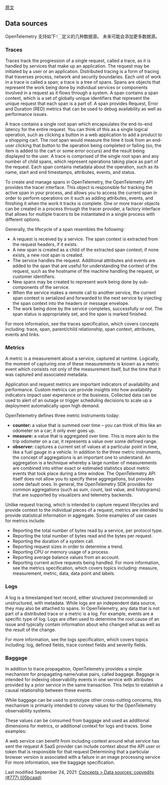 [原文](https://opentelemetry.io/docs/concepts/data-sources/)


## Data sources
OpenTelemetry 支持如下👇🏻定义的几种数据源。 未来可能会添加更多数据源。

### Traces
Traces track the progression of a single request, called a trace, as it is handled by services that make up an application. The request may be initiated by a user or an application. Distributed tracing is a form of tracing that traverses process, network and security boundaries. Each unit of work in a trace is called a span; a trace is a tree of spans. Spans are objects that represent the work being done by individual services or components involved in a request as it flows through a system. A span contains a span context, which is a set of globally unique identifiers that represent the unique request that each span is a part of. A span provides Request, Error and Duration (RED) metrics that can be used to debug availability as well as performance issues.

A trace contains a single root span which encapsulates the end-to-end latency for the entire request. You can think of this as a single logical operation, such as clicking a button in a web application to add a product to a shopping cart. The root span would measure the time it took from an end-user clicking that button to the operation being completed or failing (so, the item is added to the cart or some error occurs) and the result being displayed to the user. A trace is comprised of the single root span and any number of child spans, which represent operations taking place as part of the request. Each span contains metadata about the operation, such as its name, start and end timestamps, attributes, events, and status.

To create and manage spans in OpenTelemetry, the OpenTelemetry API provides the tracer interface. This object is responsible for tracking the active span in your process, and allows you to access the current span in order to perform operations on it such as adding attributes, events, and finishing it when the work it tracks is complete. One or more tracer objects can be created in a process through the tracer provider, a factory interface that allows for multiple tracers to be instantiated in a single process with different options.

Generally, the lifecycle of a span resembles the following:

- A request is received by a service. The span context is extracted from the request headers, if it exists.
- A new span is created as a child of the extracted span context; if none exists, a new root span is created.
- The service handles the request. Additional attributes and events are added to the span that are useful for understanding the context of the request, such as the hostname of the machine handling the request, or customer identifiers.
- New spans may be created to represent work being done by sub-components of the service.
- When the service makes a remote call to another service, the current span context is serialized and forwarded to the next service by injecting the span context into the headers or message envelope.
- The work being done by the service completes, successfully or not. The span status is appropriately set, and the span is marked finished.

For more information, see the traces specification, which covers concepts including: trace, span, parent/child relationship, span context, attributes, events and links.


### Metrics

A metric is a measurement about a service, captured at runtime. Logically, the moment of capturing one of these measurements is known as a metric event which consists not only of the measurement itself, but the time that it was captured and associated metadata.

Application and request metrics are important indicators of availability and performance. Custom metrics can provide insights into how availability indicators impact user experience or the business. Collected data can be used to alert of an outage or trigger scheduling decisions to scale up a deployment automatically upon high demand.

OpenTelemetry defines three metric instruments today:

- **counter:** a value that is summed over time – you can think of this like an odometer on a car; it only ever goes up.
- **measure:** a value that is aggregated over time. This is more akin to the trip odometer on a car, it represents a value over some defined range.
- **observer:** captures a current set of values at a particular point in time, like a fuel gauge in a vehicle.
In addition to the three metric instruments, the concept of aggregations is an important one to understand. An aggregation is a technique whereby a large number of measurements are combined into either exact or estimated statistics about metric events that took place during a time window. The OpenTelemetry API itself does not allow you to specify these aggregations, but provides some default ones. In general, the OpenTelemetry SDK provides for common aggregations (such as sum, count, last value, and histograms) that are supported by visualizers and telemetry backends.

Unlike request tracing, which is intended to capture request lifecycles and provide context to the individual pieces of a request, metrics are intended to provide statistical information in aggregate. Some examples of use cases for metrics include:

- Reporting the total number of bytes read by a service, per protocol type.
- Reporting the total number of bytes read and the bytes per request.
- Reporting the duration of a system call.
- Reporting request sizes in order to determine a trend.
- Reporting CPU or memory usage of a process.
- Reporting average balance values from an account.
- Reporting current active requests being handled.
For more information, see the metrics specification, which covers topics including: measure, measurement, metric, data, data point and labels.


### Logs
A log is a timestamped text record, either structured (recommended) or unstructured, with metadata. While logs are an independent data source, they may also be attached to spans. In OpenTelemetry, any data that is not part of a distributed trace or a metric is a log. For example, events are a specific type of log. Logs are often used to determine the root cause of an issue and typically contain information about who changed what as well as the result of the change.

For more information, see the logs specification, which covers topics including: log, defined fields, trace context fields and severity fields.

### Baggage
In addition to trace propagation, OpenTelemetry provides a simple mechanism for propagating name/value pairs, called baggage. Baggage is intended for indexing observability events in one service with attributes provided by a prior service in the same transaction. This helps to establish a causal relationship between these events.

While baggage can be used to prototype other cross-cutting concerns, this mechanism is primarily intended to convey values for the OpenTelemetry observability systems.

These values can be consumed from baggage and used as additional dimensions for metrics, or additional context for logs and traces. Some examples:

A web service can benefit from including context around what service has sent the request
A SaaS provider can include context about the API user or token that is responsible for that request
Determining that a particular browser version is associated with a failure in an image processing service
For more information, see the baggage specification.

Last modified September 24, 2021: [Concepts > Data sources: copyedits (#777) (05bcaad)](https://github.com/open-telemetry/opentelemetry.io/commit/05bcaadefee119da2afd6d7e57704c5a24fc9133)



